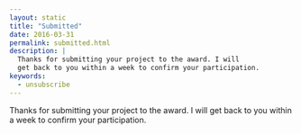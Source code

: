 ```yaml
---
layout: static
title: "Submitted"
date: 2016-03-31
permalink: submitted.html
description: |
  Thanks for submitting your project to the award. I will
  get back to you within a week to confirm your participation.
keywords:
  - unsubscribe
---
```


Thanks for submitting your project to the award. I will
get back to you within a week to confirm your participation.
